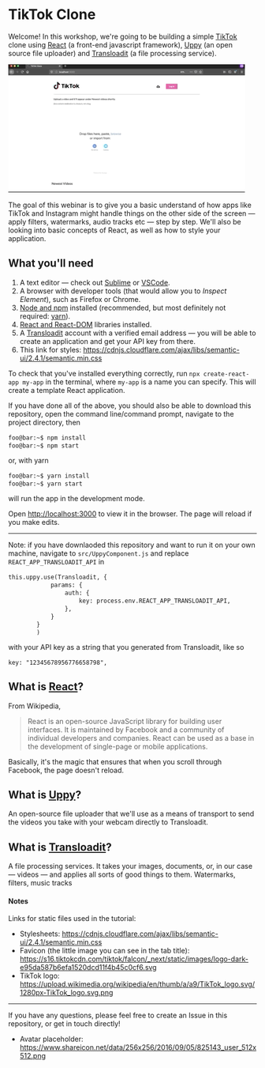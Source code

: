 # TikTok Clone

Welcome! In this workshop, we're going to be building a simple [TikTok](https://tiktok.com) clone using [React](https://reactjs.org/) (a front-end javascript framework), [Uppy](https://uppy.io) (an open source file uploader) and [Transloadit](https://transloadit.com) (a file processing service).

![](tiktok-480.gif)

The goal of this webinar is to give you a basic understand of how apps like TikTok and Instagram might handle things on the other side of the screen — apply filters, watermarks, audio tracks etc — step by step. We'll also be looking into basic concepts of React, as well as how to style your application.

## What you'll need

1. A text editor — check out [Sublime](https://www.sublimetext.com/) or [VSCode](https://code.visualstudio.com/).
2. A browser with developer tools (that would allow you to _Inspect Element_), such as Firefox or Chrome.
3. [Node and npm](https://docs.npmjs.com/downloading-and-installing-node-js-and-npm) installed (recommended, but most definitely not required: [yarn](https://classic.yarnpkg.com/en/docs/install/#mac-stable)).
4. [React and React-DOM](https://www.codecademy.com/articles/react-setup-i) libraries installed.
5. A [Transloadit](https://transloadit.com) account with a verified email address — you will be able to create an application and get your API key from there.
6. This link for styles: https://cdnjs.cloudflare.com/ajax/libs/semantic-ui/2.4.1/semantic.min.css

To check that you've installed everything correctly, run ```npx create-react-app my-app``` in the terminal, where `my-app` is a name you can specify. This will create a template React application.

If you have done all of the above, you should also be able to download this repository, open the command line/command prompt, navigate to the project directory, then

```console
foo@bar:~$ npm install
foo@bar:~$ npm start
```

or, with yarn

```console
foo@bar:~$ yarn install
foo@bar:~$ yarn start
```

will run the app in the development mode.

Open [http://localhost:3000](http://localhost:3000) to view it in the browser. The page will reload if you make edits.

---

Note: if you have downlaoded this repository and want to run it on your own machine, navigate to `src/UppyComponent.js` and replace `REACT_APP_TRANSLOADIT_API` in

```
this.uppy.use(Transloadit, {
			params: {
				auth: {
					key: process.env.REACT_APP_TRANSLOADIT_API,
				},
			}
		}
		)
```

with your API key as a string that you generated from Transloadit, like so

```
key: "12345678956776658798",
```

## What is [React](https://reactjs.org/)?

From Wikipedia,

> React is an open-source JavaScript library for building user interfaces. It is maintained by Facebook and a community of individual developers and companies. React can be used as a base in the development of single-page or mobile applications.

Basically, it's the magic that ensures that when you scroll through Facebook, the page doesn't reload.

## What is [Uppy](https://uppy.io)?

An open-source file uploader that we'll use as a means of transport to send the videos you take with your webcam directly to Transloadit.

## What is [Transloadit](https://transloadit.com)?

A file processing services. It takes your images, documents, or, in our case — videos — and applies all sorts of good things to them. Watermarks, filters, music tracks


#### Notes

Links for static files used in the tutorial:

- Stylesheets: https://cdnjs.cloudflare.com/ajax/libs/semantic-ui/2.4.1/semantic.min.css
- Favicon (the little image you can see in the tab title): https://s16.tiktokcdn.com/tiktok/falcon/_next/static/images/logo-dark-e95da587b6efa1520dcd11f4b45c0cf6.svg
- TikTok logo: https://upload.wikimedia.org/wikipedia/en/thumb/a/a9/TikTok_logo.svg/1280px-TikTok_logo.svg.png

---

If you have any questions, please feel free to create an Issue in this repository, or get in touch directly!
- Avatar placeholder: https://www.shareicon.net/data/256x256/2016/09/05/825143_user_512x512.png

